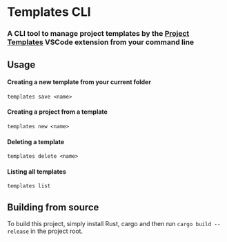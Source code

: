 # Templates CLI
### A CLI tool to manage project templates by the [Project Templates](https://marketplace.visualstudio.com/items?itemName=cantonios.project-templates) VSCode extension from your command line

## Usage
#### Creating a new template from your current folder
```templates save <name>```

#### Creating a project from a template
```templates new <name>```

#### Deleting a template
```templates delete <name>```

#### Listing all templates
```templates list```

## Building from source
To build this project, simply install Rust, cargo and then run ```cargo build --release``` in the project root.
